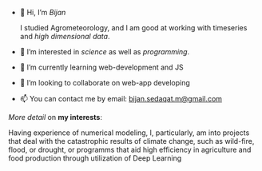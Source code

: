 - 👋 Hi, I’m *Bijan*

  I studied Agrometeorology, and I am good at working with timeseries and *high dimensional data*.
- 👀 I’m interested in *science* as well as *programming*.
- 🌱 I’m currently learning web-development and JS
- 💞️ I’m looking to collaborate on web-app developing
- 📫 You can contact me by email: bijan.sedaqat.m@gmail.com




*More detail* on **my interests**:

Having experience of numerical modeling, I, particularly, am into projects that deal with the catastrophic results of climate change, such as wild-fire, flood, or drought, or programms that aid high efficiency in agriculture and food production through utilization of Deep Learning
<!---
Bijan7164/Bijan7164 is a ✨ special ✨ repository because its `README.md` (this file) appears on your GitHub profile.
You can click the Preview link to take a look at your changes.
--->

